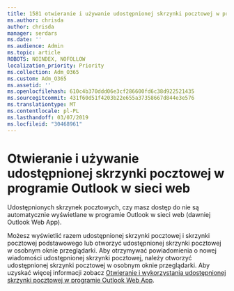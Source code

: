 ```yaml
---
title: 1581 otwieranie i używanie udostępnionej skrzynki pocztowej w programie Outlook w sieci web
ms.author: chrisda
author: chrisda
manager: serdars
ms.date: ''
ms.audience: Admin
ms.topic: article
ROBOTS: NOINDEX, NOFOLLOW
localization_priority: Priority
ms.collection: Adm_O365
ms.custom: Adm_O365
ms.assetid: ''
ms.openlocfilehash: 610c4b370ddd06e3cf286600fd6c38d922521435
ms.sourcegitcommit: 431f60d51f4203b22e655a37358667d844e3e576
ms.translationtype: MT
ms.contentlocale: pl-PL
ms.lasthandoff: 03/07/2019
ms.locfileid: "30468961"
---
```

# <a name="open-and-use-a-shared-mailbox-in-outlook-on-the-web"></a>Otwieranie i używanie udostępnionej skrzynki pocztowej w programie Outlook w sieci web

Udostępnionych skrzynek pocztowych, czy masz dostęp do nie są automatycznie wyświetlane w programie Outlook w sieci web (dawniej Outlook Web App).

Możesz wyświetlić razem udostępnionej skrzynki pocztowej i skrzynki pocztowej podstawowego lub otworzyć udostępnionej skrzynki pocztowej w osobnym oknie przeglądarki. Aby otrzymywać powiadomienia o nowej wiadomości udostępnionej skrzynki pocztowej, należy otworzyć udostępnionej skrzynki pocztowej w osobnym oknie przeglądarki. Aby uzyskać więcej informacji zobacz [Otwieranie i wykorzystania udostępnionej skrzynki pocztowej w programie Outlook Web App](https://support.office.com/article/BC127866-42BE-4DE7-92AE-1EF2F787FD5C).